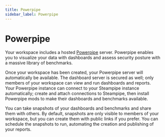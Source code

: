 ```yaml
---
title: Powerpipe
sidebar_label: Powerpipe
---
```


# Powerpipe

Your workspace includes a hosted [Powerpipe](https://powerpipe.io) server.  Powerpipe enables you to visualize your data with dashboards and assess security posture with a massive library of benchmarks.

Once your workspace has been created, your Powerpipe server will automatically be available.  The dashboard server is secured as well; only members of your workspace can view and run dashboards and reports.  Your Powerpipe instance can connect to your Steampipe instance automatically; create and attach connections to Steampipe, then install Powerpipe mods to make their dashboards and benchmarks available.

You can take snapshots of your dashboards and benchmarks and share them with others.  By default, snapshots are only visible to members of your workspace, but you can create them with public links if you prefer.  You can schedule the snapshots to run, automating the creation and publishing of your reports.
